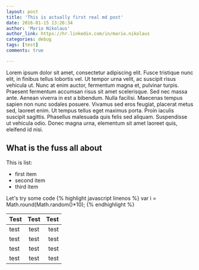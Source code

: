 ```yaml
---
layout: post
title: 'This is actually first real md post'
date: 2016-01-15 13:26:34
author: 'Mario Nikolaus'
author_link: https://hr.linkedin.com/in/mario.nikolaus
categories: debug
tags: [test]
comments: true

---
```


Lorem ipsum dolor sit amet, consectetur adipiscing elit. Fusce tristique nunc elit, in finibus tellus lobortis vel. Ut tempor urna velit, ac suscipit risus vehicula ut. Nunc at enim auctor, fermentum magna et, pulvinar turpis. Praesent fermentum accumsan risus sit amet scelerisque. Sed nec massa ante. Aenean viverra in est a bibendum. Nulla facilisi. Maecenas tempus sapien non nunc sodales posuere. Vivamus sed eros feugiat, placerat metus sed, laoreet enim. Ut tempus tellus eget maximus porta. Proin iaculis suscipit sagittis. Phasellus malesuada quis felis sed aliquam. Suspendisse ut vehicula odio. Donec magna urna, elementum sit amet laoreet quis, eleifend id nisi.

## What is the fuss all about 

This is list:

* first item
* second item
* third item

Let's try some code
{% highlight javascript linenos %}
	var i = Math.round(Math.random()*10);
{% endhighlight %}


| Test | Test | Test | 
| -----|:----:|-----:|
| test | test | test |         
| test | test | test |
| test | test | test |
| test | test | test |